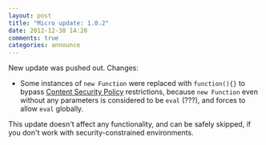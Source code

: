 ```yaml
---
layout: post
title: "Micro update: 1.0.2"
date: 2012-12-30 14:20
comments: true
categories: announce
---
```


New update was pushed out. Changes:

* Some instances of `new Function` were replaced with `function(){}`
  to bypass [Content Security Policy](https://dvcs.w3.org/hg/content-security-policy/raw-file/bcf1c45f312f/csp-unofficial-draft-20110303.html) restrictions,
  because `new Function` even without any parameters is considered to be `eval`
  (???), and forces to allow `eval` globally.

This update doesn't affect any functionality, and can be safely skipped, if you
don't work with security-constrained environments.
